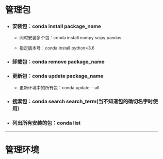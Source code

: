 # 管理包
- ### 安装包：conda install package_name

  - 同时安装多个包：conda install numpy scipy pandas
  
  - 指定版本号：conda install python=3.6
  
- ### 卸载包：conda remove package_name

- ### 更新包：conda update package_name

  - 更新环境中的所有包：conda update --all
  
- ### 搜索包：conda search search_term(当不知道包的确切名字时使用）

- ### 列出所有安装的包：conda list   
--------
# 管理环境
